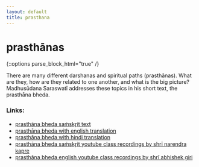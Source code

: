 ```yaml
---
layout: default
title: prasthana
---
```


# prasthānas

{::options parse_block_html="true" /}

There are many different darshanas and spiritual paths (prasthānas).
What are they, how are they related to one another, and what is the
big picture? Madhusūdana Saraswatī addresses these topics in his short
text, the prasthāna bheda.

### Links:

- [prasthāna bheda saṁskr̥it text][pb-s]
- [prasthāna bheda with english translation][pb-e]
- [prasthāna bheda with hindi translation][pb-h]
- [prasthāna bheda saṁskr̥it youtube class recordings by shrī narendra kapre][pb-y-san]
- [prasthāna bheda english youtube class recordings by shrī abhishek giri][pb-y-eng]

[pb-s]: https://archive.org/details/04PrasthanaBhedaOfMadhusudana
[pb-e]: https://sanskritdocuments.org/sites/snsastri/PrasthAnabheda-Engl.pdf
[pb-h]: https://archive.org/details/PrasthanabhedaHindi
[pb-y-eng]: https://www.youtube.com/watch?v=iWQeOng-pCQ&list=PLFvJhDZZSfT1aX7NDZCZcMfVHKyNuQTAR
[pb-y-san]: https://www.youtube.com/watch?v=m2XKY3IoM78&list=PLYBqfL4ycMjtLf9akDtrha0OjSSFPyPsc